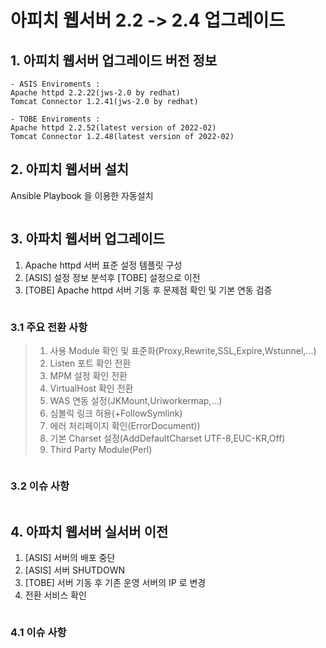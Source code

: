 # 아피치 웹서버 2.2 -> 2.4 업그레이드 

## 1. 아피치 웹서버 업그레이드 버전 정보
```
- ASIS Enviroments : 
Apache httpd 2.2.22(jws-2.0 by redhat)
Tomcat Connector 1.2.41(jws-2.0 by redhat)

- TOBE Enviroments : 
Apache httpd 2.2.52(latest version of 2022-02)
Tomcat Connector 1.2.48(latest version of 2022-02)
```

## 2. 아피치 웹서버 설치
Ansible Playbook 을 이용한 자동설치 

```
```

## 3. 아파치 웹서버 업그레이드
1. Apache httpd 서버 표준 설정 템플릿 구성
2. [ASIS] 설정 정보 분석후 [TOBE] 설정으로 이전
3. [TOBE] Apache httpd 서버 기동 후 문제점 확인 및 기본 연동 검증

```
```

### 3.1 주요 전환 사항
> 1. 사용 Module 확인 및 표준화(Proxy,Rewrite,SSL,Expire,Wstunnel,...)
> 2. Listen 포트 확인 전환
> 3. MPM 설정 확인 전환
> 4. VirtualHost 확인 전환
> 5. WAS 연동 설정(JKMount,Uriworkermap,...)
> 6. 심볼릭 링크 허용(+FollowSymlink)
> 7. 에러 처리페이지 확인(ErrorDocument))
> 8. 기본 Charset 설정(AddDefaultCharset UTF-8,EUC-KR,Off)
> 9. Third Party Module(Perl)
```
```

### 3.2 이슈 사항

```

```

## 4. 아파치 웹서버 실서버 이전
1. [ASIS] 서버의 배포 중단
2. [ASIS] 서버 SHUTDOWN
3. [TOBE] 서버 기동 후 기존 운영 서버의 IP 로 변경
4. 전환 서비스 확인

```
```

### 4.1 이슈 사항

```
```

